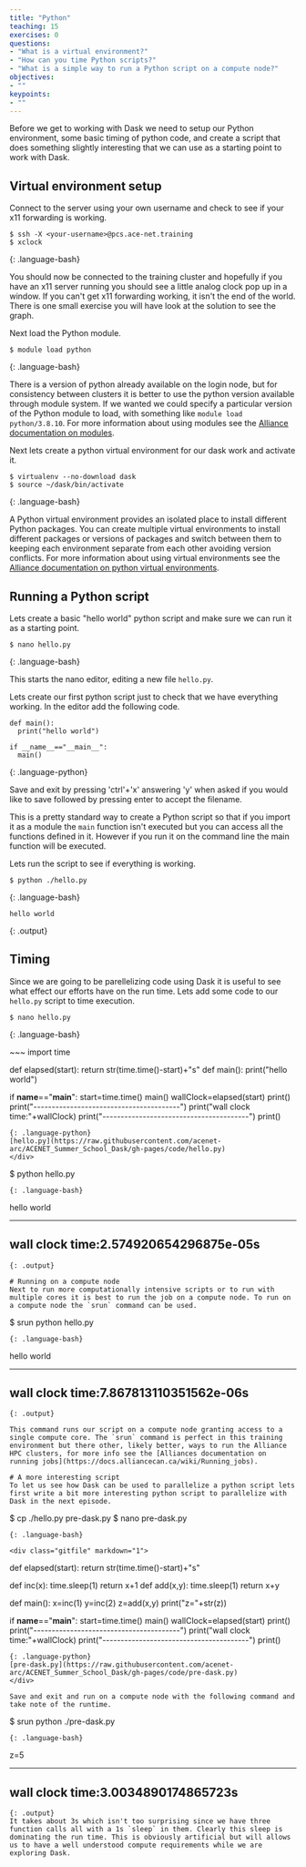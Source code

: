 ```yaml
---
title: "Python"
teaching: 15
exercises: 0
questions:
- "What is a virtual environment?"
- "How can you time Python scripts?"
- "What is a simple way to run a Python script on a compute node?"
objectives:
- ""
keypoints:
- ""
---
```


Before we get to working with Dask we need to setup our Python environment, some basic timing of python code, and create a script that does something slightly interesting that we can use as a starting point to work with Dask.

## Virtual environment setup
Connect to the server using your own username and check to see if your x11 forwarding is working.
~~~
$ ssh -X <your-username>@pcs.ace-net.training
$ xclock
~~~
{: .language-bash}

You should now be connected to the training cluster and hopefully if you have an x11 server running you should see a little analog clock pop up in a window. If you can't get x11 forwarding working, it isn't the end of the world. There is one small exercise you will have look at the solution to see the graph.

Next load the Python module.
~~~
$ module load python
~~~
{: .language-bash}

There is a version of python already available on the login node, but for consistency between clusters it is better to use the python version available through module system. If we wanted we could specify a particular version of the Python module to load, with something like `module load python/3.8.10`. For more information about using modules see the [Alliance documentation on modules](https://docs.alliancecan.ca/wiki/Utiliser_des_modules/en).

Next lets create a python virtual environment for our dask work and activate it.
~~~
$ virtualenv --no-download dask
$ source ~/dask/bin/activate
~~~
{: .language-bash}

A Python virtual environment provides an isolated place to install different Python packages. You can create multiple virtual environments to install different packages or versions of packages and switch between them to keeping each environment separate from each other avoiding version conflicts. For more information about using virtual environments see the [Alliance documentation on python virtual environments](https://docs.alliancecan.ca/wiki/Python#Creating_and_using_a_virtual_environment).

## Running a Python script
Lets create a basic "hello world" python script and make sure we can run it as a starting point.
~~~
$ nano hello.py
~~~
{: .language-bash}

This starts the nano editor, editing a new file `hello.py`.

Lets create our first python script just to check that we have everything working. In the editor add the following code.

~~~
def main():
  print("hello world")

if __name__=="__main__":
  main()
~~~
{: .language-python}

Save and exit by pressing 'ctrl'+'x' answering 'y' when asked if you would like to save followed by pressing enter to accept the filename. 

This is a pretty standard way to create a Python script so that if you import it as a module the `main` function isn't executed but you can access all the functions defined in it. However if you run it on the command line the main function will be executed.

Lets run the script to see if everything is working.

~~~
$ python ./hello.py
~~~
{: .language-bash}

~~~
hello world
~~~
{: .output}

## Timing
Since we are going to be parellelizing code using Dask it is useful to see what effect our efforts have on the run time. Lets add some code to our `hello.py` script to time execution.
~~~
$ nano hello.py
~~~
{: .language-bash}
<div class="gitfile" markdown="1">
~~~
import time

def elapsed(start):
  return str(time.time()-start)+"s"
def main():
  print("hello world")

if __name__=="__main__":
  start=time.time()
  main()
  wallClock=elapsed(start)
  print()
  print("----------------------------------------")
  print("wall clock time:"+wallClock)
  print("----------------------------------------")
  print()

~~~
{: .language-python}
[hello.py](https://raw.githubusercontent.com/acenet-arc/ACENET_Summer_School_Dask/gh-pages/code/hello.py)
</div>
~~~
$ python hello.py
~~~
{: .language-bash}
~~~
hello world

----------------------------------------
wall clock time:2.574920654296875e-05s
----------------------------------------

~~~
{: .output}

# Running on a compute node
Next to run more computationally intensive scripts or to run with multiple cores it is best to run the job on a compute node. To run on a compute node the `srun` command can be used.

~~~
$ srun python hello.py
~~~
{: .language-bash}
~~~
hello world

----------------------------------------
wall clock time:7.867813110351562e-06s
----------------------------------------

~~~
{: .output}

This command runs our script on a compute node granting access to a single compute core. The `srun` command is perfect in this training environment but there other, likely better, ways to run the Alliance HPC clusters, for more info see the [Alliances documentation on running jobs](https://docs.alliancecan.ca/wiki/Running_jobs).

# A more interesting script
To let us see how Dask can be used to parallelize a python script lets first write a bit more interesting python script to parallelize with Dask in the next episode.

~~~
$ cp ./hello.py pre-dask.py
$ nano pre-dask.py
~~~
{: .language-bash}

<div class="gitfile" markdown="1">
~~~
def elapsed(start):
  return str(time.time()-start)+"s"

def inc(x):
  time.sleep(1)
  return x+1
def add(x,y):
  time.sleep(1)
  return x+y

def main():
  x=inc(1)
  y=inc(2)
  z=add(x,y)
  print("z="+str(z))

if __name__=="__main__":
  start=time.time()
  main()
  wallClock=elapsed(start)
  print()
  print("----------------------------------------")
  print("wall clock time:"+wallClock)
  print("----------------------------------------")
  print()
~~~
{: .language-python}
[pre-dask.py](https://raw.githubusercontent.com/acenet-arc/ACENET_Summer_School_Dask/gh-pages/code/pre-dask.py)
</div>

Save and exit and run on a compute node with the following command and take note of the runtime.
~~~
$ srun python ./pre-dask.py
~~~
{: .language-bash}
~~~
z=5

----------------------------------------
wall clock time:3.0034890174865723s
----------------------------------------

~~~
{: .output}
It takes about 3s which isn't too surprising since we have three function calls all with a 1s `sleep` in them. Clearly this sleep is dominating the run time. This is obviously artificial but will allows us to have a well understood compute requirements while we are exploring Dask.